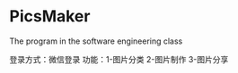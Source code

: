 # PicsMaker
The program in the software engineering class

登录方式：微信登录
功能：1-图片分类
      2-图片制作
      3-图片分享
